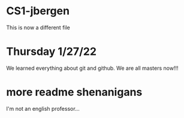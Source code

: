 # CS1-jbergen
This is now a different file

# Thursday 1/27/22
We learned everything about git and github. We are all masters now!!!

# more readme shenanigans
I'm not an english professor...